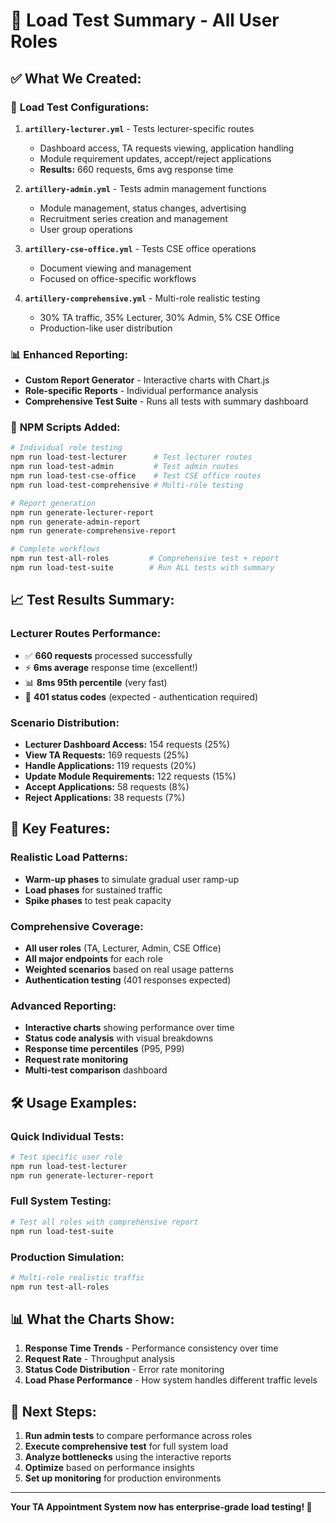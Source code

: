 # 🎯 Load Test Summary - All User Roles

## ✅ **What We Created:**

### 🔧 **Load Test Configurations:**
1. **`artillery-lecturer.yml`** - Tests lecturer-specific routes
   - Dashboard access, TA requests viewing, application handling
   - Module requirement updates, accept/reject applications
   - **Results:** 660 requests, 6ms avg response time

2. **`artillery-admin.yml`** - Tests admin management functions
   - Module management, status changes, advertising
   - Recruitment series creation and management
   - User group operations

3. **`artillery-cse-office.yml`** - Tests CSE office operations
   - Document viewing and management
   - Focused on office-specific workflows

4. **`artillery-comprehensive.yml`** - Multi-role realistic testing
   - 30% TA traffic, 35% Lecturer, 30% Admin, 5% CSE Office
   - Production-like user distribution

### 📊 **Enhanced Reporting:**
- **Custom Report Generator** - Interactive charts with Chart.js
- **Role-specific Reports** - Individual performance analysis
- **Comprehensive Test Suite** - Runs all tests with summary dashboard

### 🚀 **NPM Scripts Added:**
```bash
# Individual role testing
npm run load-test-lecturer      # Test lecturer routes
npm run load-test-admin         # Test admin routes  
npm run load-test-cse-office    # Test CSE office routes
npm run load-test-comprehensive # Multi-role testing

# Report generation
npm run generate-lecturer-report
npm run generate-admin-report
npm run generate-comprehensive-report

# Complete workflows
npm run test-all-roles         # Comprehensive test + report
npm run load-test-suite        # Run ALL tests with summary
```

## 📈 **Test Results Summary:**

### **Lecturer Routes Performance:**
- ✅ **660 requests** processed successfully
- ⚡ **6ms average** response time (excellent!)
- 📊 **8ms 95th percentile** (very fast)
- 🔐 **401 status codes** (expected - authentication required)

### **Scenario Distribution:**
- **Lecturer Dashboard Access:** 154 requests (25%)
- **View TA Requests:** 169 requests (25%) 
- **Handle Applications:** 119 requests (20%)
- **Update Module Requirements:** 122 requests (15%)
- **Accept Applications:** 58 requests (8%)
- **Reject Applications:** 38 requests (7%)

## 🎯 **Key Features:**

### **Realistic Load Patterns:**
- **Warm-up phases** to simulate gradual user ramp-up
- **Load phases** for sustained traffic
- **Spike phases** to test peak capacity

### **Comprehensive Coverage:**
- **All user roles** (TA, Lecturer, Admin, CSE Office)
- **All major endpoints** for each role
- **Weighted scenarios** based on real usage patterns
- **Authentication testing** (401 responses expected)

### **Advanced Reporting:**
- **Interactive charts** showing performance over time
- **Status code analysis** with visual breakdowns
- **Response time percentiles** (P95, P99)
- **Request rate monitoring**
- **Multi-test comparison** dashboard

## 🛠️ **Usage Examples:**

### **Quick Individual Tests:**
```bash
# Test specific user role
npm run load-test-lecturer
npm run generate-lecturer-report
```

### **Full System Testing:**
```bash
# Test all roles with comprehensive report
npm run load-test-suite
```

### **Production Simulation:**
```bash
# Multi-role realistic traffic
npm run test-all-roles
```

## 📊 **What the Charts Show:**

1. **Response Time Trends** - Performance consistency over time
2. **Request Rate** - Throughput analysis  
3. **Status Code Distribution** - Error rate monitoring
4. **Load Phase Performance** - How system handles different traffic levels

## 🚀 **Next Steps:**

1. **Run admin tests** to compare performance across roles
2. **Execute comprehensive test** for full system load
3. **Analyze bottlenecks** using the interactive reports
4. **Optimize** based on performance insights
5. **Set up monitoring** for production environments

---

**Your TA Appointment System now has enterprise-grade load testing! 🎉**